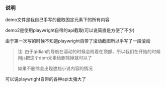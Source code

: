### 说明

demo文件是我自己手写的截取固定元素下的所有内容

demo2是使用playwright自带的api截取(可以说简直是方便了不少)

由于第一次写的时候不知道playwright自带了滚动截图所以手写了一段滚动

> 注: 由于qidian的导航在滚动的时候会附着在顶部，所以我们在开始的时候用js把这个dom元素给删除掉就可以了
> 
> 如果不删除会出现遮挡小说内容的情况
> 
可以说playwright自带的各种api太强大了